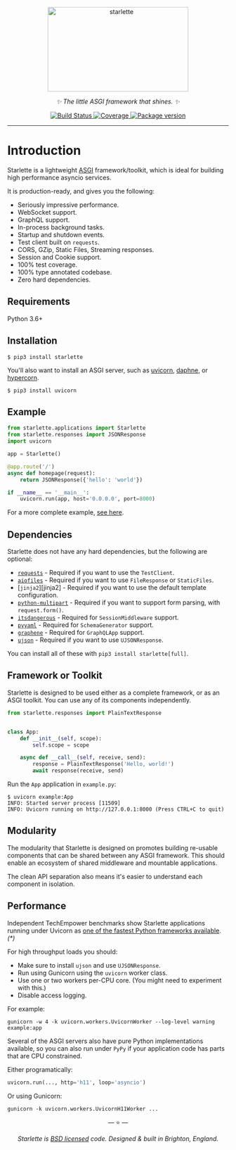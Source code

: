 <p align="center">
  <img width="320" height="192" src="https://raw.githubusercontent.com/encode/starlette/master/docs/starlette.png" alt='starlette'>
</p>
<p align="center">
    <em>✨ The little ASGI framework that shines. ✨</em>
</p>
<p align="center">
<a href="https://travis-ci.org/encode/starlette">
    <img src="https://travis-ci.org/encode/starlette.svg?branch=master" alt="Build Status">
</a>
<a href="https://codecov.io/gh/encode/starlette">
    <img src="https://codecov.io/gh/encode/starlette/branch/master/graph/badge.svg" alt="Coverage">
</a>
<a href="https://pypi.org/project/starlette/">
    <img src="https://badge.fury.io/py/starlette.svg" alt="Package version">
</a>
</p>

---


# Introduction

Starlette is a lightweight [ASGI](https://asgi.readthedocs.io/en/latest/) framework/toolkit,
which is ideal for building high performance asyncio services.

It is production-ready, and gives you the following:

* Seriously impressive performance.
* WebSocket support.
* GraphQL support.
* In-process background tasks.
* Startup and shutdown events.
* Test client built on `requests`.
* CORS, GZip, Static Files, Streaming responses.
* Session and Cookie support.
* 100% test coverage.
* 100% type annotated codebase.
* Zero hard dependencies.

## Requirements

Python 3.6+

## Installation

```shell
$ pip3 install starlette
```

You'll also want to install an ASGI server, such as [uvicorn](http://www.uvicorn.org/), [daphne](https://github.com/django/daphne/), or [hypercorn](https://pgjones.gitlab.io/hypercorn/).

```shell
$ pip3 install uvicorn
```

## Example

```python
from starlette.applications import Starlette
from starlette.responses import JSONResponse
import uvicorn

app = Starlette()

@app.route('/')
async def homepage(request):
    return JSONResponse({'hello': 'world'})

if __name__ == '__main__':
    uvicorn.run(app, host='0.0.0.0', port=8000)
```

For a more complete example, [see here](https://github.com/encode/starlette-example).

## Dependencies

Starlette does not have any hard dependencies, but the following are optional:

* [`requests`][requests] - Required if you want to use the `TestClient`.
* [`aiofiles`][aiofiles] - Required if you want to use `FileResponse` or `StaticFiles`.
* [`jinja2`][jinja2] - Required if you want to use the default template configuration.
* [`python-multipart`][python-multipart] - Required if you want to support form parsing, with `request.form()`.
* [`itsdangerous`][itsdangerous] - Required for `SessionMiddleware` support.
* [`pyyaml`][pyyaml] - Required for `SchemaGenerator` support.
* [`graphene`][graphene] - Required for `GraphQLApp` support.
* [`ujson`][ujson] - Required if you want to use `UJSONResponse`.

You can install all of these with `pip3 install starlette[full]`.

## Framework or Toolkit

Starlette is designed to be used either as a complete framework, or as
an ASGI toolkit. You can use any of its components independently.

```python
from starlette.responses import PlainTextResponse


class App:
    def __init__(self, scope):
        self.scope = scope

    async def __call__(self, receive, send):
        response = PlainTextResponse('Hello, world!')
        await response(receive, send)
```

Run the `App` application in `example.py`:

```shell
$ uvicorn example:App
INFO: Started server process [11509]
INFO: Uvicorn running on http://127.0.0.1:8000 (Press CTRL+C to quit)
```

## Modularity

The modularity that Starlette is designed on promotes building re-usable
components that can be shared between any ASGI framework. This should enable
an ecosystem of shared middleware and mountable applications.

The clean API separation also means it's easier to understand each component
in isolation.

## Performance

Independent TechEmpower benchmarks show Starlette applications running under Uvicorn
as [one of the fastest Python frameworks available](https://www.techempower.com/benchmarks/#section=data-r17&hw=ph&test=fortune&l=zijzen-1). *(\*)*

For high throughput loads you should:

* Make sure to install `ujson` and use `UJSONResponse`.
* Run using Gunicorn using the `uvicorn` worker class.
* Use one or two workers per-CPU core. (You might need to experiment with this.)
* Disable access logging.

For example:

```shell
gunicorn -w 4 -k uvicorn.workers.UvicornWorker --log-level warning example:app
```

Several of the ASGI servers also have pure Python implementations available,
so you can also run under `PyPy` if your application code has parts that are
CPU constrained.

Either programatically:

```python
uvicorn.run(..., http='h11', loop='asyncio')
```

Or using Gunicorn:

```shell
gunicorn -k uvicorn.workers.UvicornH11Worker ...
```

<p align="center">&mdash; ⭐️ &mdash;</p>
<p align="center"><i>Starlette is <a href="https://github.com/tomchristie/starlette/blob/master/LICENSE.md">BSD licensed</a> code. Designed & built in Brighton, England.</i></p>

[requests]: http://docs.python-requests.org/en/master/
[aiofiles]: https://github.com/Tinche/aiofiles
[python-multipart]: https://andrew-d.github.io/python-multipart/
[graphene]: https://graphene-python.org/
[itsdangerous]: https://pythonhosted.org/itsdangerous/
[pyyaml]: https://pyyaml.org/wiki/PyYAMLDocumentation
[ujson]: https://github.com/esnme/ultrajson
